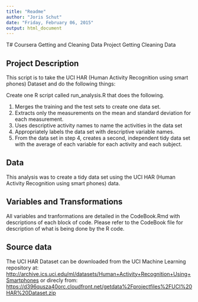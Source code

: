 ```yaml
---
title: "Readme"
author: "Joris Schut"
date: "Friday, February 06, 2015"
output: html_document
---
```


T# Coursera Getting and Cleaning Data
Project Getting Cleaning Data

## Project Description
This script is to take the UCI HAR (Human Activity Recognition 
        using smart phones) Dataset and do the following things:

Create one R script called run_analysis.R that does the following. 
 1. Merges the training and the test sets to create one data set.
 2. Extracts only the measurements on the mean and standard deviation for 
    each measurement. 
 3. Uses descriptive activity names to name the activities in the data set
 4. Appropriately labels the data set with descriptive variable names. 
 5. From the data set in step 4, creates a second, independent tidy data 
    set with the average of each variable for each activity and each subject.

## Data
This analysis was to create a tidy data set using the UCI HAR (Human Activity Recognition 
        using smart phones) data.

## Variables and Transformations
All variables and tranformations are detailed in the CodeBook.Rmd with descriptions
of each block of code.  Please refer to the CodeBook file for description of what is 
being done by the R code.

## Source data
The UCI HAR Dataset can be downloaded from the UCI Machine Learning repository at:
http://archive.ics.uci.edu/ml/datasets/Human+Activity+Recognition+Using+Smartphones
or direcly from:
https://d396qusza40orc.cloudfront.net/getdata%2Fprojectfiles%2FUCI%20HAR%20Dataset.zip 

